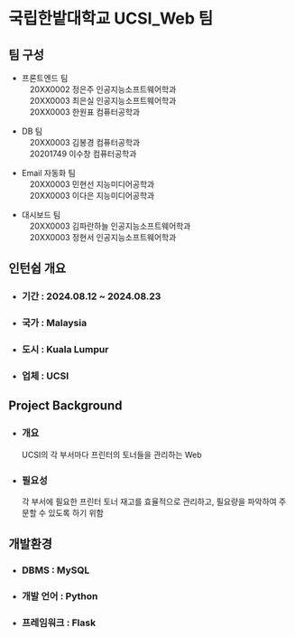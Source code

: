 # 국립한밭대학교 UCSI_Web 팀

## 팀 구성 
- 프론트엔드 팀  
&emsp;20XX0002 정은주 인공지능소프트웨어학과  
&emsp;20XX0003 최은실 인공지능소프트웨어학과  
&emsp;20XX0003 한원표 컴퓨터공학과  
      
- DB 팀  
&emsp;20XX0003 김봉경 컴퓨터공학과  
&emsp;20201749 이수창 컴퓨터공학과  
    
- Email 자동화 팀    
&emsp;20XX0003 민현선 지능미디어공학과  
&emsp;20XX0003 이다은 지능미디어공학과  
- 대시보드 팀  
&emsp;20XX0003 김파란하늘 인공지능소프트웨어학과  
&emsp;20XX0003 정현서 인공지능소프트웨어학과  
      
  
## 인턴쉽 개요
  - ### 기간 : 2024.08.12 ~ 2024.08.23
  - ### 국가 : Malaysia
  - ### 도시 : Kuala Lumpur
  - ### 업체 : UCSI

## Project Background
  - ### 개요
      UCSI의 각 부서마다 프린터의 토너들을 관리하는 Web
  - ### 필요성
      각 부서에 필요한 프린터 토너 재고를 효율적으로 관리하고, 필요량을 파악하여 주문할 수 있도록 하기 위함

## 개발환경
  - ### DBMS : MySQL
  - ### 개발 언어 : Python
  - ### 프레임워크 : Flask
